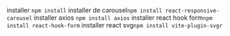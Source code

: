 installer `npm install`
installer de carousel`npm install react-responsive-carousel`
installer axios `npm install axios`
installer react hook form`npm install react-hook-form`
installer react svg`npm install vite-plugin-svgr`



